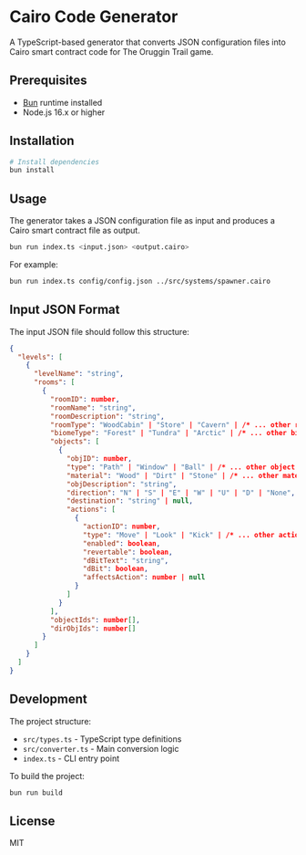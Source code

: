 # Cairo Code Generator

A TypeScript-based generator that converts JSON configuration files into Cairo smart contract code for The Oruggin Trail game.

## Prerequisites

- [Bun](https://bun.sh/) runtime installed
- Node.js 16.x or higher

## Installation

```bash
# Install dependencies
bun install
```

## Usage

The generator takes a JSON configuration file as input and produces a Cairo smart contract file as output.

```bash
bun run index.ts <input.json> <output.cairo>
```

For example:
```bash
bun run index.ts config/config.json ../src/systems/spawner.cairo
```

## Input JSON Format

The input JSON file should follow this structure:

```json
{
  "levels": [
    {
      "levelName": "string",
      "rooms": [
        {
          "roomID": number,
          "roomName": "string",
          "roomDescription": "string",
          "roomType": "WoodCabin" | "Store" | "Cavern" | /* ... other room types */,
          "biomeType": "Forest" | "Tundra" | "Arctic" | /* ... other biome types */,
          "objects": [
            {
              "objID": number,
              "type": "Path" | "Window" | "Ball" | /* ... other object types */,
              "material": "Wood" | "Dirt" | "Stone" | /* ... other material types */,
              "objDescription": "string",
              "direction": "N" | "S" | "E" | "W" | "U" | "D" | "None",
              "destination": "string" | null,
              "actions": [
                {
                  "actionID": number,
                  "type": "Move" | "Look" | "Kick" | /* ... other action types */,
                  "enabled": boolean,
                  "revertable": boolean,
                  "dBitText": "string",
                  "dBit": boolean,
                  "affectsAction": number | null
                }
              ]
            }
          ],
          "objectIds": number[],
          "dirObjIds": number[]
        }
      ]
    }
  ]
}
```

## Development

The project structure:

- `src/types.ts` - TypeScript type definitions
- `src/converter.ts` - Main conversion logic
- `index.ts` - CLI entry point

To build the project:

```bash
bun run build
```

## License

MIT
